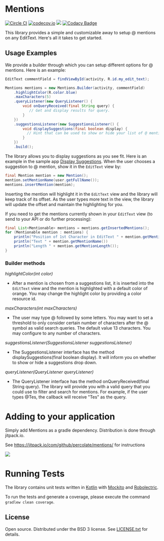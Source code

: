 # Mentions

[![Circle CI](https://circleci.com/gh/percolate/mentions.svg?style=svg&circle-token=82fa2c37e303a6d5c44baa2e64199d6b06141aaf)](https://circleci.com/gh/percolate/mentions)
[![codecov.io](http://codecov.io/github/percolate/mentions/coverage.svg?branch=master&token=U8DlJgcAzs)](http://codecov.io/github/percolate/mentions?branch=master)
[![](https://jitpack.io/v/percolate/mentions.svg)](https://jitpack.io/#percolate/mentions)
[![Codacy Badge](https://api.codacy.com/project/badge/Grade/26fc38f55811459aa2b4c3b4cfbe080d)](https://www.codacy.com/app/mohit-sarveiya/mentions?utm_source=github.com&amp;utm_medium=referral&amp;utm_content=percolate/mentions&amp;utm_campaign=Badge_Grade)

This library provides a simple and customizable away to setup @ mentions on any EditText. Here's all it takes to get started.

## Usage Examples

We provide a builder through which you can setup different options for @ mentions.
Here is an example:

```java
EditText commentField = findViewById(activity, R.id.my_edit_text);

Mentions mentions = new Mentions.Builder(activity, commentField)
    .highlightColor(R.color.blue)
    .maxCharacters(5)
    .queryListener(new QueryListener() {
        void onQueryReceived(final String query) {
           // Get and display results for query.
        }
    })
    .suggestionsListener(new SuggestionsListener() {
        void displaySuggestions(final boolean display) {
          // Hint that can be used to show or hide your list of @ mentions".
        }
    })
    .build();
```

The library allows you to display suggestions as you see fit. Here is an example in the sample app [Display Suggestions](https://github.com/percolate/mentions/blob/master/Mentions/sample/src/main/java/com/percolate/mentions/sample/activities/MainActivity.java#L95).
When the user chooses a suggestion to @ mention, show it in the `EditText` view by:
```java
final Mention mention = new Mention();
mention.setMentionName(user.getFullName());
mentions.insertMention(mention);
```
Inserting the mention will highlight it in the `EditText` view and the library will keep track of its offset. As the user types more text in the view, the library will update the offset and maintain the highlighting for you.

If you need to get the mentions currently shown in your `EditText` view (to send to your API or do further processing):
```java
final List<Mentionable> mentions = mentions.getInsertedMentions();
for (Mentionable mention : mentions) {
    println("Position of 1st Character in EditText " + mention.getMentionOffset());
    println("Text " + mention.getMentionName())
    println("Length " + mention.getMentionLength());
}

```

### Builder methods

*highlightColor(int color)*

- After a mention is chosen from a suggestions list, it is inserted into the
  `EditText` view and the mention is highlighted with a default color of orange.
  You may change the highlight color by providing a color resource id.

*maxCharacters(int maxCharacters)*

- The user may type @ followed by some letters. You may want to set a threshold to
only consider certain number of characters after the @ symbol as valid search
queries. The default value 13 characters. You may configure to any number
of characters.

*suggestionsListener(SuggestionsListener suggestionsListener)*

- The SuggestionsListener interface has the method displaySuggestions(final boolean display).
It will inform you on whether to show or hide a suggestions drop down.

*queryListener(QueryListener queryListener)*

- The QueryListener interface has the method onQueryReceived(final String query). The library
will provide you with a valid query that you could use to filter and search for mentions. For example, if the user
types @Tes, the callback will receive "Tes" as the query.

# Adding to your application
Simply add Mentions as a gradle dependency.  Distribution is done through jitpack.io.

See https://jitpack.io/com/github/percolate/mentions/ for instructions

[![](https://jitpack.io/v/percolate/mentions.svg)](https://jitpack.io/#percolate/mentions)

# Running Tests
The library contains unit tests written in [Kotlin](https://kotlinlang.org/) with [Mockito](http://mockito.org/) and
[Robolectric](http://robolectric.org/).

To run the tests and generate a coverage, please execute the command
```gradlew clean coverage```.

## License

Open source.  Distributed under the BSD 3 license.  See [LICENSE.txt](https://github.com/percolate/mentions/blob/master/LICENSE.txt) for details.
